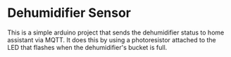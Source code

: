# Dehumidifier Sensor
This is a simple arduino project that sends the dehumidifier status to home assistant via MQTT.  It does this by using a photoresistor attached to the LED that flashes when the dehumidifier's bucket is full.